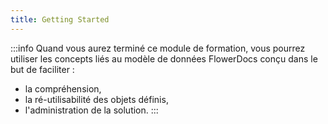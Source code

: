 ```yaml
---
title: Getting Started
---
```


:::info
Quand vous aurez terminé ce module de formation, vous pourrez utiliser les concepts liés au modèle de données FlowerDocs conçu dans le but de faciliter : 

* la compréhension,
* la ré-utilisabilité des objets définis,
* l'administration de la solution.
:::